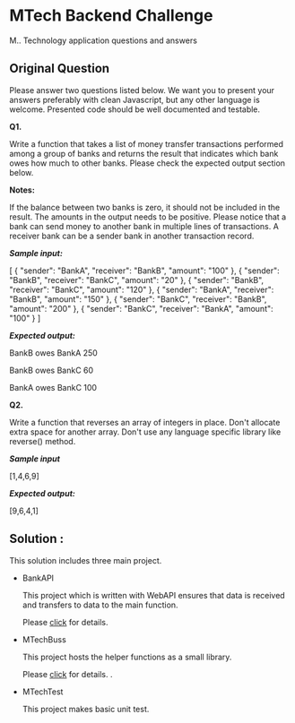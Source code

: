 # MTech Backend Challenge
M.. Technology application questions and answers

## Original Question 

Please answer two questions listed below. We want you to present your answers preferably with clean Javascript, but any other language is welcome. Presented code should be well documented and testable. 


**Q1.**

Write a function that takes a list of money transfer transactions performed among a group of banks and returns the result that indicates which bank owes how much to other banks. Please check the expected output section below.

**Notes:**

If the balance between two banks is zero, it should not be included in the result. The amounts in the output needs to be positive.
Please notice that a bank can send money to another bank in multiple lines of transactions. 
A receiver bank can be a sender bank in another transaction record.

**_Sample input:_**

[
  {
    "sender": "BankA",
    "receiver": "BankB",
    "amount": "100"
  },
  {
    "sender": "BankB",
    "receiver": "BankC",
    "amount": "20"
  },
  {
    "sender": "BankB",
    "receiver": "BankC",
    "amount": "120"
  },
  {
    "sender": "BankA",
    "receiver": "BankB",
    "amount": "150"
  },
  {
    "sender": "BankC",
    "receiver": "BankB",
    "amount": "200"
  },
  {
    "sender": "BankC",
    "receiver": "BankA",
    "amount": "100"
  }
]


**_Expected output:_**

BankB owes BankA  250 

BankB owes BankC 60 

BankA owes BankC 100


**Q2.** 

Write a function that reverses an array of integers in place. Don't allocate extra space for another array. 
Don't use any language specific library like reverse() method. 

**_Sample input_**

[1,4,6,9]

**_Expected output:_**

[9,6,4,1]

## Solution :

This solution includes three main project.

- BankAPI

    This project which is written with WebAPI ensures that data is received and transfers to data to the main function.
    
    Please [click](https://github.com/hasancanguler/MTech-Backend-Challenge/tree/master/BackendChallenge/BankAPI/readme.md) for details.
    
- MTechBuss

    This project hosts the helper functions as a small library.
    
    Please [click](https://github.com/hasancanguler/MTech-Backend-Challenge/tree/master/BackendChallenge/MTechBuss/readme.md) for details. .
    
 - MTechTest
 
    This project makes basic unit test.

